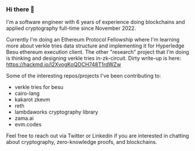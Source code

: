 ### Hi there 👋

I'm a software engineer with 6 years of experience doing blockchains and applied cryptography full-time since November 2022.

Currently I'm doing an Ethereum Protocol Fellowship where I'm learning more about verkle tries data structure and implementing it for Hyperledge Besu ethereum execution client. The other "research" project that I'm doing is thinking and designing verkle tries in-zk-circuit. Dirty write-up is here: https://hackmd.io/l2XvogKoQOCH748T1rdWZw

Some of the interesting repos/projects I've been contributing to:

- verkle tries for besu
- cairo-lang
- kakarot zkevm
- reth
- lambdaworks cryptography library
- zama.ai
- evm.codes

Feel free to reach out via Twitter or Linkedin if you are interested in chatting about cryptography, zero-knowledge proofs, and blockchains.

<!--
**dragan2234/dragan2234** is a ✨ _special_ ✨ repository because its `README.md` (this file) appears on your GitHub profile.

Here are some ideas to get you started:

- 🔭 I’m currently working on ...
- 🌱 I’m currently learning ...
- 👯 I’m looking to collaborate on ...
- 🤔 I’m looking for help with ...
- 💬 Ask me about ...
- 📫 How to reach me: ...
- 😄 Pronouns: ...
- ⚡ Fun fact: ...
-->
